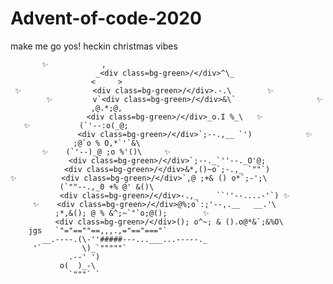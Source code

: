 # Advent-of-code-2020
make me go yos! heckin christmas vibes

           ✨            ,
                       _<div class=bg-green>/</div>^\_
                      <     >
     ✨                <div class=bg-green>/</div>.-.\        ✨
            ✨         v`<div class=bg-green>/</div>&\`                  ✨
                      ,@.*;@,
                     <div class=bg-green>/</div>_o.I %_\   ✨
       ✨           (`'--:o(_@;
                   <div class=bg-green>/</div>`;--.,__ `')            ✨
                  ;@`o % O,*`'`&\
           ✨    (`'--)_@ ;o %'()\     ✨
                 <div class=bg-green>/</div>`;--._`''--._O'@;
                <div class=bg-green>/</div>&*,()~o`;-.,_ `""`)
    ✨          <div class=bg-green>/</div>`,@ ;+& () o*`;-';\
               (`""--.,_0 +% @' &()\
               <div class=bg-green>/</div>-.,_    ``''--....-'`) ✨
         ✨    <div class=bg-green>/</div>@%;o`:;'--,.__   __.'\
              ;*,&(); @ % &^;~`"`o;@();        ✨
              <div class=bg-green>/</div>(); o^~; & ().o@*&`;&%O\
        jgs   `"="==""==,,,.,="=="==="`
           __.----.(\-''#####---...___...-----._
         '`         \)_`"""""`
                 .--' ')
               o(  )_-\
                 `"""` `
